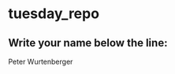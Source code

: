 # tuesday_repo

Write your name below the line:
--------------------------------------------------------

Peter Wurtenberger
